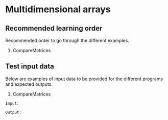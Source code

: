 # Multidimensional arrays

## Recommended learning order

Recommended order to go through the different examples.

1. CompareMatrices

## Test input data

Below are examples of input data to be provided for the different programs and expected outputs.

1. CompareMatrices

```
Input:

Output:

```
